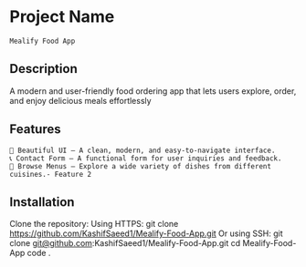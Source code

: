 # Project Name
    Mealify Food App
## Description
A modern and user-friendly food ordering app that lets users explore, order, and enjoy delicious meals effortlessly

## Features
    🎨 Beautiful UI – A clean, modern, and easy-to-navigate interface.
    📞 Contact Form – A functional form for user inquiries and feedback.
    📌 Browse Menus – Explore a wide variety of dishes from different cuisines.- Feature 2


## Installation
 Clone the repository:
    Using HTTPS:
    git clone https://github.com/KashifSaeed1/Mealify-Food-App.git
    Or using SSH:
    git clone git@github.com:KashifSaeed1/Mealify-Food-App.git
    cd Mealify-Food-App
    code .
